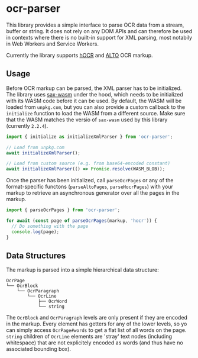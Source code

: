 # ocr-parser

This library provides a simple interface to parse OCR data from a stream, buffer
or string. It does not rely on any DOM APIs and can therefore be used in contexts
where there is no built-in support for XML parsing, most notabily in Web Workers
and Service Workers.

Currently the library supports [hOCR](http://kba.github.io/hocr-spec/1.2/) and
[ALTO](https://altoxml.github.io/) OCR markup.

## Usage
Before OCR markup can be parsed, the XML parser has to be initialized. The
library uses [sax-wasm](https://www.npmjs.com/package/sax-wasm) under the hood,
which needs to be initialized with its WASM code before it can be used. By
default, the WASM will be loaded from `unpkg.com`, but you can also provide a
custom callback to the `initialize` function to load the WASM from a different
source. Make sure that the WASM matches the versio of `sax-wasm` used by this
library (currently `2.2.4`).

```js
import { initialize as initializeXmlParser } from 'ocr-parser';

// Load from unpkg.com
await initializeXmlParser();

// Load from custom source (e.g. from base64-encoded constant)
await initializeXmlParser(() => Promise.resolve(WASM_BLOB));
```

Once the parser has been initialized, call `parseOcrPages` or any of
the format-specific functons (`parseAltoPages`, `parseHocrPages`) with
your markup to retrieve an asynchronous generator over all the pages
in the markup.

```js
import { parseOcrPages } from 'ocr-parser';

for await (const page of parseOcrPages(markup, 'hocr')) {
  // Do something with the page
  console.log(page);
}
```

## Data Structures
The markup is parsed into a simple hierarchical data structure:

```
OcrPage
└── OcrBlock
    └── OcrParagraph
        └── OcrLine
            ├── OcrWord
            └── string
```

The `OcrBlock` and `OcrParagraph` levels are only present if they are encoded in
the markup. Every element has getters for any of the lower levels, so yo can
simply access `OcrPage#words` to get a flat list of all words on the page.
`string` children of `OcrLine` elements are 'stray' text nodes (including whitespace) that are not explicitely encoded as words (and thus have no associated bounding box).